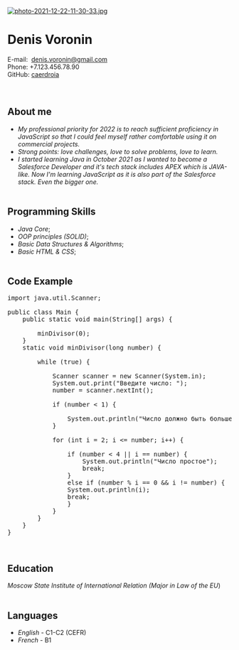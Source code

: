 [![photo-2021-12-22-11-30-33.jpg](https://i.postimg.cc/nrnW7ngV/photo-2021-12-22-11-30-33.jpg)](https://postimg.cc/G8Sznnb6)

# Denis Voronin <br>
E-mail:&nbsp; denis.voronin@gmail.com <br>
Phone: +7.123.456.78.90 <br>
GitHub:&nbsp;[caerdroia](https://github.com/caerdroia) <br><br><br>


## About me <br>
* *My professional priority for 2022 is to reach sufficient proficiency in JavaScript so that I could feel myself rather comfortable using it on commercial projects.* 
* *Strong points: love challenges, love to solve problems, love to learn.*
* *I started learning Java in October 2021 as I wanted to become a Salesforce Developer and it's tech stack includes APEX which is JAVA-like. Now I'm learning JavaScript as it is also part of the Salesforce stack. Even the bigger one.* <br><br>

## Programming Skills<br>
* *Java Core*;<br>
* *OOP principles (SOLID)*;
* *Basic Data Structures & Algorithms*;
* *Basic HTML & CSS*;<br><br>

## Code Example<br>
<pre>import java.util.Scanner;

public class Main {
    public static void main(String[] args) {

        minDivisor(0);
    }
    static void minDivisor(long number) {

        while (true) {

            Scanner scanner = new Scanner(System.in);
            System.out.print("Введите число: ");
            number = scanner.nextInt();

            if (number < 1) {

                System.out.println("Число должно быть больше нуля");
            }

            for (int i = 2; i <= number; i++) {

                if (number < 4 || i == number) {
                    System.out.println("Число простое");
                    break;
                }
                else if (number % i == 0 && i != number) {
                System.out.println(i);
                break;
                }
            }
        }
    }
}
</pre><br>

## Education

*Moscow State Institute of International Relation (Major in Law of the EU*)<br><br>

## Languages
* *English* - C1-C2 (CEFR)<br>
* *French* - B1




